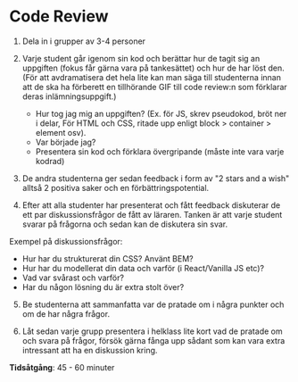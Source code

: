 # Code Review

1. Dela in i grupper av 3-4 personer 

2. Varje student går igenom sin kod och berättar hur de tagit sig an uppgiften (fokus får gärna vara på tankesättet)
   och hur de har löst den. (För att avdramatisera det hela lite kan man säga till studenterna innan att de ska ha förberett en tillhörande GIF till code review:n som förklarar deras inlämningsuppgift.)
   - Hur tog jag mig an uppgiften? (Ex. för JS, skrev pseudokod, bröt ner i delar, För HTML och CSS, ritade upp enligt block > container > element osv).
   - Var började jag?
   - Presentera sin kod och förklara övergripande (måste inte vara varje kodrad)

3. De andra studenterna ger sedan feedback i form av "2 stars and a wish" alltså 2 positiva saker och en förbättringspotential. 

4. Efter att alla studenter har presenterat och fått feedback diskuterar de ett par diskussionsfrågor de fått av läraren.
   Tanken är att varje student svarar på frågorna och sedan kan de diskutera sin svar.

Exempel på diskussionsfrågor:

* Hur har du strukturerat din CSS? Använt BEM?
* Hur har du modellerat din data och varför (i React/Vanilla JS etc)?
* Vad var svårast och varför?
* Har du någon lösning du är extra stolt över?

5. Be studenterna att sammanfatta var de pratade om i några punkter och om de har några frågor.

6. Låt sedan varje grupp presentera i helklass lite kort vad de pratade om och svara på frågor, försök gärna fånga upp sådant som kan vara extra intressant att ha en diskussion kring.

**Tidsåtgång**: 45 - 60 minuter
